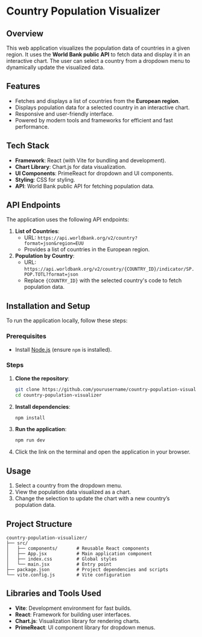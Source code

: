 
# **Country Population Visualizer**  

## **Overview**  
This web application visualizes the population data of countries in a given region. It uses the **World Bank public API** to fetch data and display it in an interactive chart. The user can select a country from a dropdown menu to dynamically update the visualized data.  

## **Features**  
- Fetches and displays a list of countries from the **European region**.  
- Displays population data for a selected country in an interactive chart.  
- Responsive and user-friendly interface.  
- Powered by modern tools and frameworks for efficient and fast performance.  

## **Tech Stack**  
- **Framework**: React (with Vite for bundling and development).  
- **Chart Library**: Chart.js for data visualization.  
- **UI Components**: PrimeReact for dropdown and UI components.  
- **Styling**: CSS for styling.  
- **API**: World Bank public API for fetching population data.  

## **API Endpoints**  
The application uses the following API endpoints:  
1. **List of Countries**:  
   - URL: `https://api.worldbank.org/v2/country?format=json&region=EUU`  
   - Provides a list of countries in the European region.  
2. **Population by Country**:  
   - URL: `https://api.worldbank.org/v2/country/{COUNTRY_ID}/indicator/SP.POP.TOTL?format=json`  
   - Replace `{COUNTRY_ID}` with the selected country's code to fetch population data.  

## **Installation and Setup**  
To run the application locally, follow these steps:  

### **Prerequisites**  
- Install [Node.js](https://nodejs.org/) (ensure `npm` is installed).  

### **Steps**  
1. **Clone the repository**:  
   ```bash  
   git clone https://github.com/yourusername/country-population-visualizer.git  
   cd country-population-visualizer  
   ```  
2. **Install dependencies**:  
   ```bash  
   npm install  
   ```  
3. **Run the application**:  
   ```bash  
   npm run dev  
   ```  
4. Click the link on the terminal and open the application in your browser.  

## **Usage**  
1. Select a country from the dropdown menu.  
2. View the population data visualized as a chart.  
3. Change the selection to update the chart with a new country’s population data.  

## **Project Structure**  
```plaintext  
country-population-visualizer/  
├── src/  
│   ├── components/       # Reusable React components  
│   ├── App.jsx           # Main application component  
│   ├── index.css         # Global styles  
│   └── main.jsx          # Entry point  
├── package.json          # Project dependencies and scripts  
└── vite.config.js        # Vite configuration  
```  

## **Libraries and Tools Used**  
- **Vite**: Development environment for fast builds.  
- **React**: Framework for building user interfaces.  
- **Chart.js**: Visualization library for rendering charts.  
- **PrimeReact**: UI component library for dropdown menus.  

